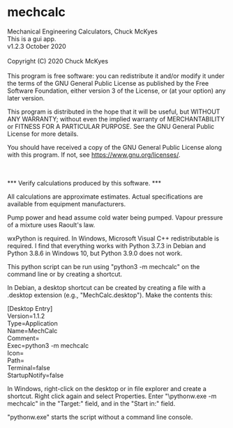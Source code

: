 # mechcalc

Mechanical Engineering Calculators, Chuck McKyes<br>
This is a gui app.<br>
v1.2.3 October 2020<br>
<br>
Copyright (C) 2020 Chuck McKyes</br>
<br>
This program is free software: you can redistribute it and/or modify
it under the terms of the GNU General Public License as published by
the Free Software Foundation, either version 3 of the License, or
(at your option) any later version.

This program is distributed in the hope that it will be useful,
but WITHOUT ANY WARRANTY; without even the implied warranty of
MERCHANTABILITY or FITNESS FOR A PARTICULAR PURPOSE.  See the
GNU General Public License for more details.

You should have received a copy of the GNU General Public License
along with this program.  If not, see <https://www.gnu.org/licenses/>.

<br>
<br>
*** Verify calculations produced by this software. ***

All calculations are approximate estimates. Actual specifications
are available from equipment manufacturers.

Pump power and head assume cold water being pumped.
Vapour pressure of a mixture uses Raoult's law.

wxPython is required. In Windows, Microsoft Visual C++
redistributable is required. I find that everything works
with Python 3.7.3 in Debian and Python 3.8.6 in Windows 10,
but Python 3.9.0 does not work.

This python script can be run using "python3 -m mechcalc" on the
command line or by creating a shortcut.

In Debian, a desktop shortcut can be created by creating
a file with a .desktop extension (e.g., "MechCalc.desktop").
Make the contents this:

[Desktop Entry]<br>
Version=1.1.2<br>
Type=Application<br>
Name=MechCalc<br>
Comment=<br>
Exec=python3 -m mechcalc<br>
Icon=<br>
Path=<br>
Terminal=false<br>
StartupNotify=false<br>

In Windows, right-click on the desktop or in file explorer
and create a shortcut. Right click again and select Properties.
Enter "<your python install directory>\pythonw.exe -m mechcalc"
in the "Target:" field, and <your python install directory>
in the "Start in:" field.

"pythonw.exe" starts the script without a command line console.
